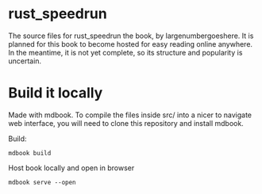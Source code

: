 # rust_speedrun
The source files for rust_speedrun the book, by largenumbergoeshere.
It is planned for this book to become hosted for easy reading online anywhere. In the meantime, it is not yet complete, 
so its structure and popularity is uncertain.

# Build it locally
Made with mdbook. To compile the files inside src/ into a nicer to navigate web interface, you will need to clone this repository and install mdbook.

Build:
```
mdbook build
```

Host book locally and open in browser
```
mdbook serve --open
```